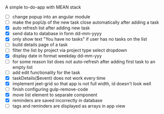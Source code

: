 A simple to-do-app with MEAN stack

- [ ] change popup into an angular module
- [ ] make the popUp of the new task close automatically after adding a task
- [x] auto refresh list after adding new task
- [x] send data to database in form dd-mm-yyyy
- [x] only show text "You have no tasks" if user has no tasks on the list
- [ ] build details page of a task
- [ ] filter the list by project via project type select dropdown
- [x] display date in format weekday dd-mm-yyy
- [ ] for some reason list does not auto-refresh after adding first task to an empty list
- [ ] add edit functionality for the task
- [x] taskDetails($event) does not work every time
- [x] implement jeet-grid so that app is not full width, id doesn't look well 
- [ ] finish configuring gulp-remove-code
- [x] move list element to separate component
- [x] reminders are saved incorrectly in database
- [ ] tags and reminders are displayed as arrays in app view
